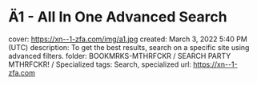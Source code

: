 # Ä1 - All In One Advanced Search

cover: https://xn--1-zfa.com/img/a1.jpg
created: March 3, 2022 5:40 PM (UTC)
description: To get the best results, search on a specific site using advanced filters.
folder: BOOKMRKS-MTHRFCKR / SEARCH PARTY MTHRFCKR! / Specialized
tags: Search, specialized
url: https://xn--1-zfa.com